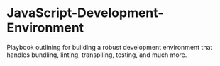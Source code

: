 # JavaScript-Development-Environment
Playbook outlining for building a robust development environment that handles bundling, linting, transpiling, testing, and much more.

